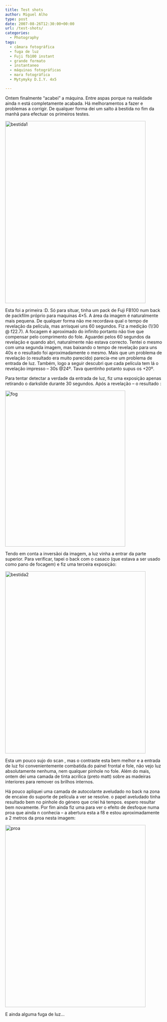 ```yaml
---
title: Test shots
author: Miguel Alho
type: post
date: 2007-08-26T12:30:00+00:00
url: /test-shots/
categories:
  - Photography
tags:
  - câmara fotográfica
  - fuga de luz
  - Fuji fb100 instant
  - grande formato
  - instantaneo
  - máquinas fotográficas
  - mara fotográfica
  - Mytymyky D.I.Y. 4x5

---
```

Ontem finalmente &#8220;acabei&#8221; a máquina. Entre aspas porque na realidade ainda n está completamente acabada. Há melhoramentos a fazer e problemas a corrigir. De qualquer forma dei um salto á bestida no fim da manhã para efectuar os primeiros testes.

[<img src="http://farm2.static.flickr.com/1142/1239764955_e9c117ffca_o.jpg" width="450" height="584" alt="bestida1" />][1]

Esta foi a primeira :D. Só para situar, tinha um pack de Fuji FB100 num back de packfilm próprio para maquinas 4&#215;5. A área da imagem é naturalmente mais pequena. De qualquer forma não me recordava qual o tempo de revelação da película, mas arrisquei uns 60 segundos. Fiz a medição (1/30 @ f22.7). A focagem é aproximado do infinito portanto não tive que compensar pelo comprimento do fole. Aguardei pelos 60 segundos da revelação e quando abri, naturalmente não estava correcto. Tentei o mesmo com uma segunda imagem, mas baixando o tempo de revelação para uns 40s e o resultado foi aproximadamente o mesmo. Mais que um problema de revelação (o resultado era muito parecido) parecia-me um problema de entrada de luz. Também, logo a seguir descubri que cada película tem lá o revelação impresso &#8211; 30s @24º. Tava quentinho potanto supus os +20º. 

Para tentar detectar a verdade da entrada de luz, fiz uma exposição apenas retirando o darkslide durante 30 segundos. Após a revelação &#8211; o resultado :

[<img src="http://farm2.static.flickr.com/1069/1240630530_702ced8257.jpg" width="385" height="500" alt="fog" />][2]

Tendo em conta a inversãoi da imagem, a luz vinha a entrar da parte superior. Para verificar, tapei o back com o casaco (que estava a ser usado como pano de focagem) e fiz uma terceira exposição:

[<img src="http://farm2.static.flickr.com/1246/1240631454_59b65930fd_o.jpg" width="450" height="584" alt="bestida2" />][3]

Esta um pouco sujo do scan , mas o contraste esta bem melhor e a entrada de luz foi convenientemente combatida.do painel frontal e fole, não vejo luz absolutamente nenhuma, nem qualquer pinhole no fole. Além do mais, ontem dei uma camada de tinta acrílica (preto matt) sobre as madeiras interiores para remover os brilhos internos.

Há pouco apliquei uma camada de autocolante aveludado no back na zona de encaixe do suporte de película a ver se resolve. o papel aveludado tinha resultado bem no pinhole do género que criei há tempos. espero resultar bem novamente. Por fim ainda fiz uma para ver o efeito de desfoque numa proa que ainda n conhecia &#8211; a abertura esta a f8 e estou aproximadamente a 2 metros da proa nesta imagem:

[<img src="http://farm2.static.flickr.com/1059/1239767021_d98bc98df0_o.jpg" width="450" height="584" alt="proa" />][4]

E ainda alguma fuga de luz&#8230;

 [1]: http://www.flickr.com/photos/mytymyky/1239764955/ "Photo Sharing"
 [2]: http://www.flickr.com/photos/mytymyky/1240630530/ "Photo Sharing"
 [3]: http://www.flickr.com/photos/mytymyky/1240631454/ "Photo Sharing"
 [4]: http://www.flickr.com/photos/mytymyky/1239767021/ "Photo Sharing"